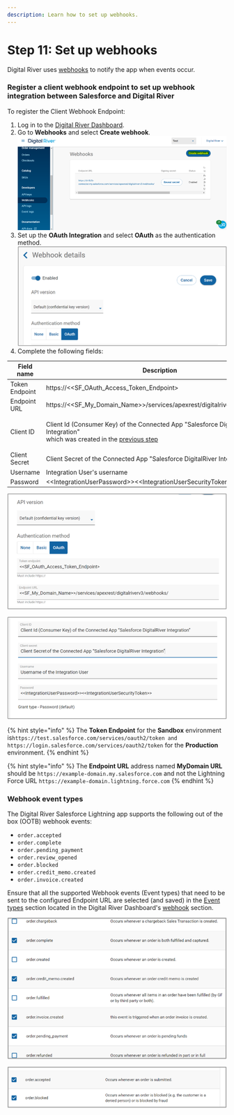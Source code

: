 ```yaml
---
description: Learn how to set up webhooks.
---
```


# Step 11: Set up webhooks

Digital River uses [webhooks](https://docs.digitalriver.com/digital-river-api/events-and-webhooks-1/webhooks) to notify the app when events occur. &#x20;

### Register a client webhook endpoint to set up webhook integration between Salesforce and Digital River

To register the Client Webhook Endpoint:

1. Log in to the [Digital River Dashboard](https://docs.digitalriver.com/digital-river-api/administration/dashboard).
2. Go to **Webhooks** and select **Create webhook**.\
   &#x20;![](<../.gitbook/assets/Create webhook.png>)&#x20;
3. Set up the **OAuth Integration** and select **OAuth** as the authentication method. \
   ![](<../.gitbook/assets/OAuth integration 2 (1).png>)&#x20;
4. Complete the following fields:

| Field name     | Description                                                                                                                                                                                                            |
| -------------- | ---------------------------------------------------------------------------------------------------------------------------------------------------------------------------------------------------------------------- |
| Token Endpoint | https://<\<SF\_OAuth\_Access\_Token\_Endpoint>                                                                                                                                                                         |
| Endpoint URL   | https://<\<SF\_My\_Domain\_Name>>/services/apexrest/digitalriverv3/webhooks/                                                                                                                                           |
| Client ID      | <p>Client Id (Consumer Key) of the Connected App "Salesforce DigitalRiver Integration" <br>which was created in the <a href="step-10-set-up-integration-between-salesforce-and-digital-river.md">previous step</a></p> |
| Client Secret  | Client Secret of the Connected App "Salesforce DigitalRiver Integration"                                                                                                                                               |
| Username       | Integration User's username                                                                                                                                                                                            |
| Password       | <\<IntegrationUserPassword>><\<IntegrationUserSecurityToken>>                                                                                                                                                          |

![](<../.gitbook/assets/OAuth integration 3.png>)

![](<../.gitbook/assets/OAuth integration 4.png>)

{% hint style="info" %}
The **Token Endpoint** for the **Sandbox** environment is`https://test.salesforce.com/services/oauth2/token and https://login.salesforce.com/services/oauth2/token` for the **Production** environment.&#x20;
{% endhint %}

{% hint style="info" %}
The **Endpoint URL** address named **MyDomain URL** should be `https://example-domain.my.salesforce.com` and not the Lightning Force URL `https://example-domain.lightning.force.com`
{% endhint %}

### Webhook event types

The Digital River Salesforce Lightning app supports the following out of the box (OOTB) webhook events:

* `order.accepted`
* `order.complete`
* `order.pending_payment`
* `order.review_opened`
* `order.blocked`
* `order.credit_memo.created`
* `order.invoice.created`

Ensure that all the supported Webhook events (Event types) that need to be sent to the configured Endpoint URL are selected (and saved) in the [Event types](https://docs.digitalriver.com/digital-river-api/events-and-webhooks-1/events-1/event-types) section located in the Digital River Dashboard's [webhook](https://docs.digitalriver.com/digital-river-api/events-and-webhooks-1/webhooks) section.

![](<../.gitbook/assets/Webhook 5.png>)

![](<../.gitbook/assets/Webhook 4.png>)

